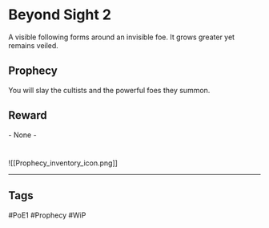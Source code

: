 # Beyond Sight 2
A visible following forms around an invisible foe. It grows greater yet remains veiled.
## Prophecy
You will slay the cultists and the powerful foes they summon.
## Reward
\- None -

#
![[Prophecy_inventory_icon.png]]

---
## Tags
#PoE1 
#Prophecy
#WiP 